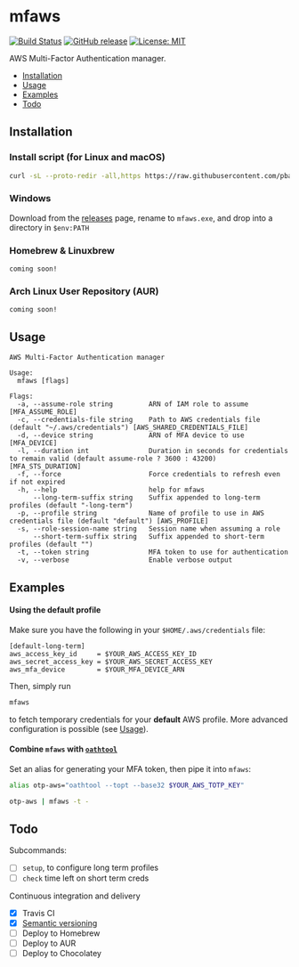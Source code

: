# mfaws
[![Build Status](https://travis-ci.org/pbar1/mfaws.svg?branch=master)](https://travis-ci.org/pbar1/mfaws)
[![GitHub release](https://img.shields.io/github/release/pbar1/mfaws.svg)](https://github.com/pbar1/mfaws/releases/latest)
[![License: MIT](https://img.shields.io/badge/License-MIT-yellow.svg)](https://opensource.org/licenses/MIT)

AWS Multi-Factor Authentication manager.

<!-- toc -->
* [Installation](#installation)
* [Usage](#usage)
* [Examples](#examples)
* [Todo](#todo)
<!-- tocstop -->

<!-- installation -->
## Installation

### Install script (for Linux and macOS)
```sh
curl -sL --proto-redir -all,https https://raw.githubusercontent.com/pbar1/mfaws/master/install.sh | sh
```

### Windows
Download from the [releases][1] page, rename to `mfaws.exe`, and drop into a directory in `$env:PATH`

### Homebrew & Linuxbrew
```
coming soon!
```

### Arch Linux User Repository (AUR)
```
coming soon!
```
<!-- installationstop -->

<!-- usage -->
## Usage
```
AWS Multi-Factor Authentication manager

Usage:
  mfaws [flags]

Flags:
  -a, --assume-role string         ARN of IAM role to assume [MFA_ASSUME_ROLE]
  -c, --credentials-file string    Path to AWS credentials file (default "~/.aws/credentials") [AWS_SHARED_CREDENTIALS_FILE]
  -d, --device string              ARN of MFA device to use [MFA_DEVICE]
  -l, --duration int               Duration in seconds for credentials to remain valid (default assume-role ? 3600 : 43200) [MFA_STS_DURATION]
  -f, --force                      Force credentials to refresh even if not expired
  -h, --help                       help for mfaws
      --long-term-suffix string    Suffix appended to long-term profiles (default "-long-term")
  -p, --profile string             Name of profile to use in AWS credentials file (default "default") [AWS_PROFILE]
  -s, --role-session-name string   Session name when assuming a role
      --short-term-suffix string   Suffix appended to short-term profiles (default "")
  -t, --token string               MFA token to use for authentication
  -v, --verbose                    Enable verbose output
```
<!-- usagestop -->

<!-- examples -->
## Examples

#### Using the default profile
Make sure you have the following in your `$HOME/.aws/credentials` file:
```
[default-long-term]
aws_access_key_id     = $YOUR_AWS_ACCESS_KEY_ID
aws_secret_access_key = $YOUR_AWS_SECRET_ACCESS_KEY
aws_mfa_device        = $YOUR_MFA_DEVICE_ARN
```

Then, simply run
```sh
mfaws
```
to fetch temporary credentials for your **default** AWS profile. More advanced configuration is possible (see [Usage](#usage)).

#### Combine `mfaws` with [`oathtool`][2]
Set an alias for generating your MFA token, then pipe it into `mfaws`:
```sh
alias otp-aws="oathtool --topt --base32 $YOUR_AWS_TOTP_KEY"

otp-aws | mfaws -t -
```
<!-- examplesstop -->

<!-- todo -->
## Todo
Subcommands:
- [ ] `setup`, to configure long term profiles
- [ ] `check` time left on short term creds

Continuous integration and delivery
- [x] Travis CI
- [x] [Semantic versioning][3]
- [ ] Deploy to Homebrew
- [ ] Deploy to AUR
- [ ] Deploy to Chocolatey
<!-- todostop -->

[1]: https://github.com/pbar1/mfaws/releases
[2]: https://www.nongnu.org/oath-toolkit/
[3]: https://github.com/go-semantic-release/semantic-release
